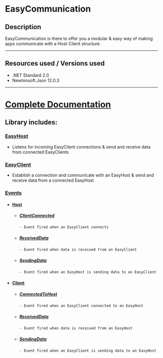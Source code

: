 # EasyCommunication

## Description

EasyCommunication is there to offer you a modular & easy way of making apps communicate with a Host-Client structure.  

---
## Resources used / Versions used

- .NET Standard       2.0  
- Newtonsoft.Json     12.0.3  

---

# [Complete Documentation](https://almightylks.gitbook.io/easycommunication/home)

## Library includes:

### [EasyHost](https://almightylks.gitbook.io/easycommunication/home/easyhost/class-easyhost)
  - Listens for incoming EasyClient connections & send and receive data from connected EasyClients
### [EasyClient](https://almightylks.gitbook.io/easycommunication/home/easyclient/class-easyclient)
  - Establish a connection and communicate with an EasyHost & send and receive data from a connected EasyHost  

### [Events](https://almightylks.gitbook.io/easycommunication/home/events)  
  - #### [Host](https://almightylks.gitbook.io/easycommunication/home/events/host)  
    - ##### [ClientConnected](https://almightylks.gitbook.io/easycommunication/home/events/host/eventhandler/class-hosteventhandler#EasyCommunication_Events_Host_EventHandler_HostEventHandler_ClientConnected)
          - Event fired when an EasyClient connects  
    - ##### [ReceivedData](https://almightylks.gitbook.io/easycommunication/home/events/host/eventhandler/class-hosteventhandler#EasyCommunication_Events_Host_EventHandler_HostEventHandler_ReceivedData)
          - Event fired when data is received from an EasyClient  
    - ##### [SendingData](https://almightylks.gitbook.io/easycommunication/home/events/host/eventhandler/class-hosteventhandler#EasyCommunication_Events_Host_EventHandler_HostEventHandler_ReceivedData)
          - Event fired when an EasyHost is sending data to an EasyClient  
          
  - #### [Client](https://almightylks.gitbook.io/easycommunication/home/events/host)  
    - ##### [ConnectedToHost](https://almightylks.gitbook.io/easycommunication/home/events/client/eventhandler/class-clienteventhandler#EasyCommunication_Events_Client_EventHandler_ClientEventHandler_ConnectedToHost)
          - Event fired when an EasyClient connected to an EasyHost
    - ##### [ReceivedData](https://almightylks.gitbook.io/easycommunication/home/events/client/eventhandler/class-clienteventhandler#EasyCommunication_Events_Client_EventHandler_ClientEventHandler_ReceivedData)
          - Event fired when data is received from an EasyHost
    - ##### [SendingData](https://almightylks.gitbook.io/easycommunication/home/events/client/eventhandler/class-clienteventhandler#EasyCommunication_Events_Client_EventHandler_ClientEventHandler_SendingData)
          - Event fired when an EasyClient is sending data to an EasyHost

